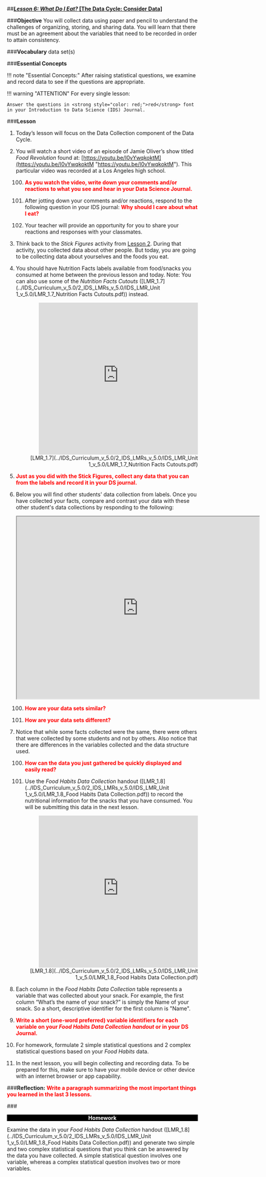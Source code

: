 ##***<u>Lesson 6: What Do I Eat?* [The Data Cycle: Consider Data]</u>**

###**Objective**
You will collect data using paper and pencil to understand the challenges of organizing, storing, and
sharing data. You will learn that there must be an agreement about the variables that need to be
recorded in order to attain consistency.

###**Vocabulary**
data set(s)

###**Essential Concepts**

!!! note "Essential Concepts:"
    After raising statistical questions, we examine and record data to see if the
    questions are appropriate.

!!! warning "ATTENTION"
    For every single lesson:
    
    Answer the questions in <strong style="color: red;">red</strong> font in your Introduction to Data Science (IDS) Journal.

###**Lesson**
1. Today’s lesson will focus on the Data Collection component of the Data Cycle.

2. You will watch a short video of an episode of Jamie Oliver’s show titled
*Food Revolution* found at: [https://youtu.be/I0vYwqkoktM](https://youtu.be/I0vYwqkoktM "https://youtu.be/I0vYwqkoktM"). This particular video was recorded at a
Los Angeles high school.

    100. <strong style="color: red;"> As you watch the video, write down your
    comments and/or reactions to what you see and hear in your Data Science Journal. </strong>

    100. After jotting down your comments and/or reactions, respond to the following
    question in your IDS journal: <strong style="color: red;"> **Why should I care about what I eat?** </strong>

    100. Your teacher will provide an opportunity for you to share your reactions and responses with your classmates.

3. Think back to the *Stick Figures* activity from [Lesson 2](lesson2.md). During that activity, you collected
data about other people. But today, you are going to be collecting data about yourselves and the
foods you eat.

4. You should have Nutrition Facts labels available from food/snacks you consumed at home
between the previous lesson and today. Note: You can
also use some of the *Nutrition Facts Cutouts* ([LMR_1.7](../IDS_Curriculum_v_5.0/2_IDS_LMRs_v_5.0/IDS_LMR_Unit 1_v_5.0/LMR_1.7_Nutrition Facts Cutouts.pdf)) instead.
<div align="right"><iframe src="https://docs.google.com/viewerng/viewer?url=https://curriculum.idsucla.org/IDS_Curriculum_v_5.0_preview/2_IDS_LMRs_v_5.0/IDS_LMR_Unit 1_v_5.0/LMR_1.7_Nutrition Facts Cutouts.pdf&embedded=true" style=" width:420px;height:400px;" frameborder="0"></iframe><br>[LMR_1.7](../IDS_Curriculum_v_5.0/2_IDS_LMRs_v_5.0/IDS_LMR_Unit 1_v_5.0/LMR_1.7_Nutrition Facts Cutouts.pdf)</div>

5. <strong style="color: red;"> Just as you did with the Stick Figures, collect any data that you can from the labels and record it in your
DS journal. </strong>

6. Below you will find other students' data collection from labels. Once you have collected your facts, compare and contrast your data with these other student's data collections by responding to the following:

    <iframe src="https://drive.google.com/file/d/1hUjFWksPxbiNCvlE8Vb4dI5z2mH5rusH/preview" width="640" height="480"></iframe>

    100. <strong style="color: red;"> How are your **data sets** similar? </strong>

    100. <strong style="color: red;"> How are your **data sets** different? </strong>

7. Notice that while some facts collected were the
same, there were others that were collected by some students and not by others. Also notice that there are
differences in the variables collected and the data structure used.

    100. <strong style="color: red;"> How can the data you just gathered be quickly displayed and
    easily read? </strong>

    100. Use the *Food Habits Data Collection* handout ([LMR_1.8](../IDS_Curriculum_v_5.0/2_IDS_LMRs_v_5.0/IDS_LMR_Unit 1_v_5.0/LMR_1.8_Food Habits Data Collection.pdf)) to record the nutritional information for the snacks that you have consumed. You will be submitting this data in the next lesson.
    <div align="right"><iframe src="https://docs.google.com/viewerng/viewer?url=https://curriculum.idsucla.org/IDS_Curriculum_v_5.0_preview/2_IDS_LMRs_v_5.0/IDS_LMR_Unit 1_v_5.0/LMR_1.8_Food Habits Data Collection.pdf&embedded=true" style=" width:420px;height:400px;" frameborder="0"></iframe><br>[LMR_1.8](../IDS_Curriculum_v_5.0/2_IDS_LMRs_v_5.0/IDS_LMR_Unit 1_v_5.0/LMR_1.8_Food Habits Data Collection.pdf)</div>

8. Each column in the *Food Habits Data Collection* table represents a variable that was collected about your snack. For example, the first column “What’s the name of your snack?” is simply the Name of your snack. So a short, descriptive identifier for the first column is "Name".

9. <strong style="color: red;"> Write a short (one-word preferred) variable identifiers for each variable on your *Food Habits Data Collection handout* or in your DS Journal. </strong>

10. For homework, formulate 2 simple statistical questions and 2 complex statistical questions based on your *Food Habits*
data.

11. In the next lesson, you will begin collecting and recording data. To be prepared for this, make sure to have your mobile device or other device with an internet browser or app capability.

###**Reflection:**
<strong style="color: red;"> Write a paragraph summarizing the most important things you learned in the last 3 lessons. </strong>

###<p style="background: black; color: white; text-align: center;">**Homework**</p>
Examine the data in your *Food Habits Data Collection* handout ([LMR_1.8](../IDS_Curriculum_v_5.0/2_IDS_LMRs_v_5.0/IDS_LMR_Unit 1_v_5.0/LMR_1.8_Food Habits Data Collection.pdf)) and
generate two simple and two complex statistical questions that you think can be answered by the data
you have collected. A simple statistical question involves one variable, whereas a complex statistical question
involves two or more variables.
